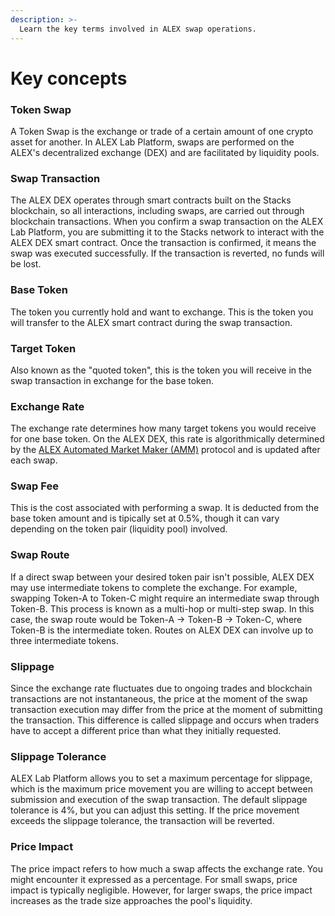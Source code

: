 ```yaml
---
description: >-
  Learn the key terms involved in ALEX swap operations.
---
```


# Key concepts

### Token Swap

A Token Swap is the exchange or trade of a certain amount of one crypto asset for another. In ALEX Lab Platform, swaps are performed on the ALEX's decentralized exchange (DEX) and are facilitated by liquidity pools.

### Swap Transaction

The ALEX DEX operates through smart contracts built on the Stacks blockchain, so all interactions, including swaps, are carried out through blockchain transactions. When you confirm a swap transaction on the ALEX Lab Platform, you are submitting it to the Stacks network to interact with the ALEX DEX smart contract. Once the transaction is confirmed, it means the swap was executed successfully. If the transaction is reverted, no funds will be lost.

### Base Token

The token you currently hold and want to exchange. This is the token you will transfer to the ALEX smart contract during the swap transaction.

### Target Token

Also known as the "quoted token", this is the token you will receive in the swap transaction in exchange for the base token.

### Exchange Rate

The exchange rate determines how many target tokens you would receive for one base token. On the ALEX DEX, this rate is algorithmically determined by the [ALEX Automated Market Maker (AMM)](../../detailed-information/alexs-automated-market-maker-amm.md) protocol and is updated after each swap.

### Swap Fee

This is the cost associated with performing a swap. It is deducted from the base token amount and is tipically set at 0.5%, though it can vary depending on the token pair (liquidity pool) involved.

### Swap Route

If a direct swap between your desired token pair isn't possible, ALEX DEX may use intermediate tokens to complete the exchange. For example, swapping Token-A to Token-C might require an intermediate swap through Token-B. This process is known as a multi-hop or multi-step swap. In this case, the swap route would be Token-A -> Token-B -> Token-C, where Token-B is the intermediate token. Routes on ALEX DEX can involve up to three intermediate tokens.

### Slippage

Since the exchange rate fluctuates due to ongoing trades and blockchain transactions are not instantaneous, the price at the moment of the swap transaction execution may differ from the price at the moment of submitting the transaction. This difference is called slippage and occurs when traders have to accept a different price than what they initially requested.

### Slippage Tolerance

ALEX Lab Platform allows you to set a maximum percentage for slippage, which is the maximum price movement you are willing to accept between submission and execution of the swap transaction. The default slippage tolerance is 4%, but you can adjust this setting. If the price movement exceeds the slippage tolerance, the transaction will be reverted.

### Price Impact

The price impact refers to how much a swap affects the exchange rate. You might encounter it expressed as a percentage. For small swaps, price impact is typically negligible. However, for larger swaps, the price impact increases as the trade size approaches the pool's liquidity.
